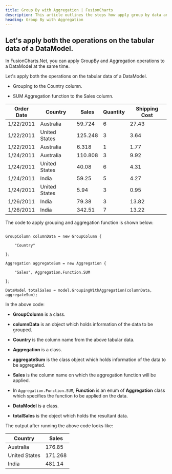 ```yaml
---
title: Group By with Aggregation | FusionCharts
description: This article outlines the steps how apply group by data and apply aggregation
heading: Group By with Aggregation
---
```


## Let's apply both the operations on the tabular data of a DataModel.

In FusionCharts.Net, you can apply GroupBy and Aggregation operations to a DataModel at the same time.

Let's apply both the operations on the tabular data of a DataModel.

* Grouping to the Country column.

* SUM Aggregation function to the Sales column.

Order Date | Country | Sales | Quantity | Shipping Cost
---|---|---|---|--- 
1/22/2011 | Australia | 59.724 | 6 | 27.43
1/22/2011 | United States | 125.248 | 3 | 3.64 
1/22/2011 | Australia | 6.318 | 1 | 1.77
1/24/2011 | Australia | 110.808 | 3 | 9.92 
1/24/2011 | United States | 40.08 | 6 | 4.31 
1/24/2011 | India | 59.25 | 5 | 4.27 
1/24/2011 | United States | 5.94 | 3 | 0.95 
1/26/2011 | India | 79.38 | 3 | 13.82 
1/26/2011 | India | 342.51 | 7 | 13.22

The code to apply grouping and aggregation function is shown below:

```

GroupColumn columnData = new GroupColumn { 

	"Country"

};

Aggregation aggregateSum = new Aggregation {

	"Sales", Aggregation.Function.SUM

};

DataModel totalSales = model.GroupingWithAggregation(columnData, aggregateSum);

```

In the above code:

* **GroupColumn** is a class.

* **columnData** is an object which holds information of the data to be grouped.

* **Country** is the column name from the above tabular data.

* **Aggregation** is a class.

* **aggregateSum** is the class object which holds information of the data to be aggregated.

* **Sales** is the column name on which the aggregation function will be applied.

* In `Aggregation.Function.SUM`, **Function** is an enum of **Aggregation** class which specifies the function to be applied on the data.

* **DataModel** is a class.

* **totalSales** is the object which holds the resultant data.

The output after running the above code looks like:

Country | Sales
--- | ---
Australia | 176.85
United States | 171.268
India | 481.14

